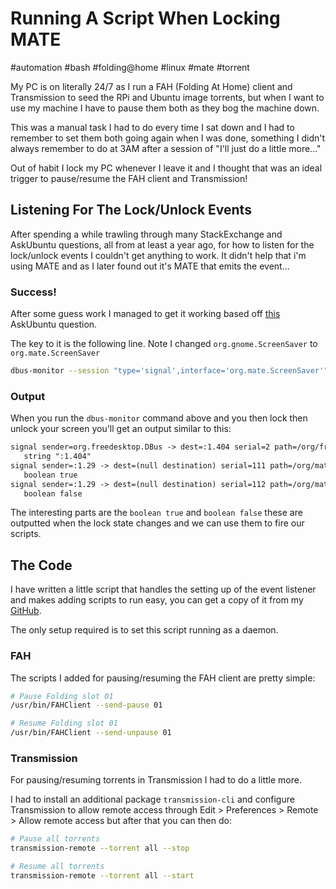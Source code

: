 # Running A Script When Locking MATE

#automation
#bash
#folding@home
#linux
#mate
#torrent

My PC is on literally 24/7 as I run a FAH (Folding At Home) client and Transmission to seed the RPi and Ubuntu image 
torrents, but when I want to use my machine I have to pause them both as they bog the machine down.

This was a manual task I had to do every time I sat down and I had to remember to set them both going again when I was 
done, something I didn't always remember to do at 3AM after a session of "I'll just do a little more..."

Out of habit I lock my PC whenever I leave it and I thought that was an ideal trigger to pause/resume the FAH client 
and Transmission!

## Listening For The Lock/Unlock Events

After spending a while trawling through many StackExchange and AskUbuntu questions, all from at least a year ago, for 
how to listen for the lock/unlock events I couldn't get anything to work. It didn't help that i'm using MATE and as I 
later found out it's MATE that emits the event...

### Success!

After some guess work I managed to get it working based off [this](http://askubuntu.com/questions/204073/how-to-run-script-after-resume-and-after-unlocking-screen) AskUbuntu question.

The key to it is the following line. Note I changed `org.gnome.ScreenSaver` to `org.mate.ScreenSaver`

```bash
dbus-monitor --session "type='signal',interface='org.mate.ScreenSaver'"
```

### Output

When you run the `dbus-monitor` command above and you then lock then unlock your screen you'll get an output similar 
to this:

```html
signal sender=org.freedesktop.DBus -> dest=:1.404 serial=2 path=/org/freedesktop/DBus; interface=org.freedesktop.DBus; member=NameAcquired
   string ":1.404"
signal sender=:1.29 -> dest=(null destination) serial=111 path=/org/mate/ScreenSaver; interface=org.mate.ScreenSaver; member=ActiveChanged
   boolean true
signal sender=:1.29 -> dest=(null destination) serial=112 path=/org/mate/ScreenSaver; interface=org.mate.ScreenSaver; member=ActiveChanged
   boolean false
```

The interesting parts are the `boolean true` and `boolean false` these are outputted when the lock state changes and we 
can use them to fire our scripts.

## The Code

I have written a little script that handles the setting up of the event listener and makes adding scripts to run easy, 
you can get a copy of it from my [GitHub](https://github.com/moebrowne/lock-watch).

The only setup required is to set this script running as a daemon.

### FAH

The scripts I added for pausing/resuming the FAH client are pretty simple:

```bash
# Pause Folding slot 01
/usr/bin/FAHClient --send-pause 01

# Resume Folding slot 01
/usr/bin/FAHClient --send-unpause 01
```

### Transmission

For pausing/resuming torrents in Transmission I had to do a little more.

I had to install an additional package `transmission-cli` and configure Transmission to allow remote access through 
Edit > Preferences > Remote > Allow remote access but after that you can then do:

```bash
# Pause all torrents
transmission-remote --torrent all --stop

# Resume all torrents
transmission-remote --torrent all --start
```
